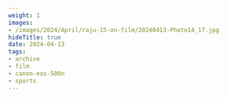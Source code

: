 ```yaml
---
weight: 1
images:
- /images/2024/April/raju-15-on-film/20240413-Photo14_17.jpg
hideTitle: true
date: 2024-04-13
tags:
- archive
- film
- canon-eos-500n
- sports
---
```

